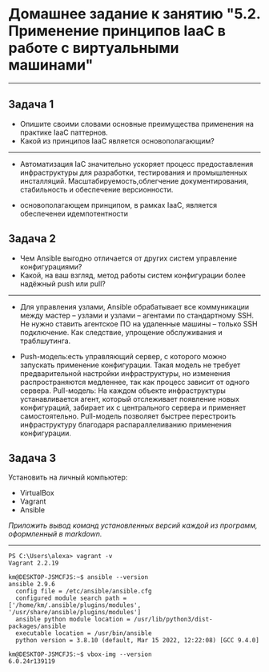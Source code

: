 # Домашнее задание к занятию "5.2. Применение принципов IaaC в работе с виртуальными машинами"

---

## Задача 1

- Опишите своими словами основные преимущества применения на практике IaaC паттернов.
- Какой из принципов IaaC является основополагающим?

---
- Автоматизация IaC значительно ускоряет процесс предоставления инфраструктуры для разработки, тестирования и промышленных инсталляций.
Масштабируемость,облегчение документирования, стабильность и обеспечение версионности.

- основополагающем принципом, в рамках IaaC, является обеспеченеи идемпотентности

## Задача 2

- Чем Ansible выгодно отличается от других систем управление конфигурациями?
- Какой, на ваш взгляд, метод работы систем конфигурации более надёжный push или pull?

---
- Для управления узлами, Ansible обрабатывает все коммуникации между мастер – узлами и узлами – агентами по стандартному SSH.
Не нужно ставить агентское ПО на удаленные машины – только SSH подключение. Как следствие, упрощение обслуживания и траблшутинга.

- Push-модель:есть управляющий сервер, с которого можно запускать применение конфигурации. Такая модель не требует предварительной настройки инфраструктуры, но изменения распространяются медленнее, так как процесс зависит от одного сервера.
Pull-модель: На каждом объекте инфраструктуры устанавливается агент, который отслеживает появление новых конфигураций, забирает их с центрального сервера и применяет самостоятельно. Pull-модель позволяет быстрее перестроить инфраструктуру благодаря распараллеливанию применения конфигурации.

## Задача 3

Установить на личный компьютер:

- VirtualBox
- Vagrant
- Ansible

*Приложить вывод команд установленных версий каждой из программ, оформленный в markdown.*

---

```
PS C:\Users\alexa> vagrant -v
Vagrant 2.2.19
```

```
km@DESKTOP-JSMCFJS:~$ ansible --version
ansible 2.9.6
  config file = /etc/ansible/ansible.cfg
  configured module search path = ['/home/km/.ansible/plugins/modules', '/usr/share/ansible/plugins/modules']
  ansible python module location = /usr/lib/python3/dist-packages/ansible
  executable location = /usr/bin/ansible
  python version = 3.8.10 (default, Mar 15 2022, 12:22:08) [GCC 9.4.0]
```

```
km@DESKTOP-JSMCFJS:~$ vbox-img --version
6.0.24r139119
```
